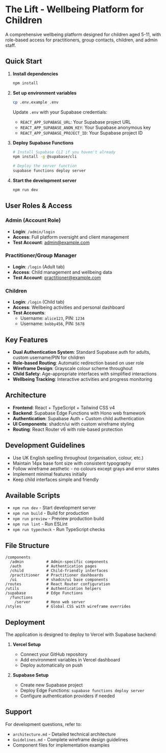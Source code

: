 # The Lift - Wellbeing Platform for Children

A comprehensive wellbeing platform designed for children aged 5-11, with role-based access for practitioners, group contacts, children, and admin staff.

## Quick Start

1. **Install dependencies**
   ```bash
   npm install
   ```

2. **Set up environment variables**
   ```bash
   cp .env.example .env
   ```
   Update `.env` with your Supabase credentials:
   - `REACT_APP_SUPABASE_URL`: Your Supabase project URL
   - `REACT_APP_SUPABASE_ANON_KEY`: Your Supabase anonymous key
   - `REACT_APP_SUPABASE_PROJECT_ID`: Your Supabase project ID

3. **Deploy Supabase Functions**
   ```bash
   # Install Supabase CLI if you haven't already
   npm install -g @supabase/cli
   
   # Deploy the server function
   supabase functions deploy server
   ```

4. **Start the development server**
   ```bash
   npm run dev
   ```

## User Roles & Access

### Admin (Account Role)
- **Login**: `/admin/login`
- **Access**: Full platform oversight and client management
- **Test Account**: admin@example.com

### Practitioner/Group Manager
- **Login**: `/login` (Adult tab)
- **Access**: Child management and wellbeing data
- **Test Account**: practitioner@example.com

### Children
- **Login**: `/login` (Child tab)
- **Access**: Wellbeing activities and personal dashboard
- **Test Accounts**: 
  - Username: `alice123`, PIN: `1234`
  - Username: `bobby456`, PIN: `5678`

## Key Features

- **Dual Authentication System**: Standard Supabase auth for adults, custom username/PIN for children
- **Role-based Routing**: Automatic redirection based on user role
- **Wireframe Design**: Grayscale colour scheme throughout
- **Child Safety**: Age-appropriate interfaces with simplified interactions
- **Wellbeing Tracking**: Interactive activities and progress monitoring

## Architecture

- **Frontend**: React + TypeScript + Tailwind CSS v4
- **Backend**: Supabase Edge Functions with Hono web framework
- **Authentication**: Supabase Auth + Custom child authentication
- **UI Components**: shadcn/ui with custom wireframe styling
- **Routing**: React Router v6 with role-based protection

## Development Guidelines

- Use UK English spelling throughout (organisation, colour, etc.)
- Maintain 14px base font size with consistent typography
- Follow wireframe aesthetic - no colours except grays and error states
- Implement minimal features initially
- Keep child interfaces simple and friendly

## Available Scripts

- `npm run dev` - Start development server
- `npm run build` - Build for production
- `npm run preview` - Preview production build
- `npm run lint` - Run ESLint
- `npm run typecheck` - Run TypeScript checks

## File Structure

```
/components
  /admin          # Admin-specific components
  /auth           # Authentication pages
  /child          # Child-friendly interfaces  
  /practitioner   # Practitioner dashboards
  /ui             # shadcn/ui base components
/routes           # React Router configuration
/utils            # Authentication helpers
/supabase         # Edge Functions
  /functions
    /server       # Hono web server
/styles           # Global CSS with wireframe overrides
```

## Deployment

The application is designed to deploy to Vercel with Supabase backend:

1. **Vercel Setup**
   - Connect your GitHub repository
   - Add environment variables in Vercel dashboard
   - Deploy automatically on push

2. **Supabase Setup**
   - Create new Supabase project
   - Deploy Edge Functions: `supabase functions deploy server`
   - Configure authentication providers if needed

## Support

For development questions, refer to:
- `architecture.md` - Detailed technical architecture
- `Guidelines.md` - Complete wireframe design guidelines
- Component files for implementation examples